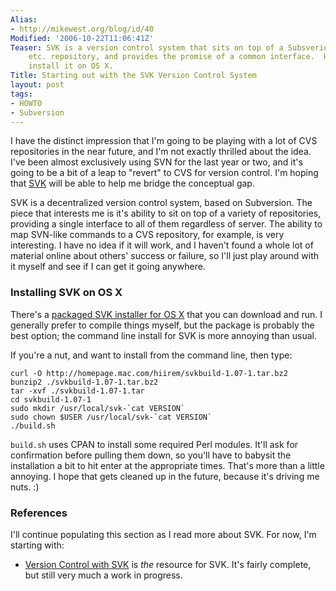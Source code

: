 ```yaml
---
Alias:
- http://mikewest.org/blog/id/40
Modified: '2006-10-22T11:06:41Z'
Teaser: SVK is a version control system that sits on top of a Subsverion, CVS, Perforce,
    etc. repository, and provides the promise of a common interface.  Here's how to
    install it on OS X.
Title: Starting out with the SVK Version Control System
layout: post
tags:
- HOWTO
- Subversion
---
```

I have the distinct impression that I'm going to be playing with a lot of CVS repositories in the near future, and I'm not exactly thrilled about the idea.  I've been almost exclusively using SVN for the last year or two, and it's going to be a bit of a leap to "revert" to CVS for version control.  I'm hoping that [SVK][] will be able to help me bridge the conceptual gap.

[SVK]: http://svk.elixus.org/ "SVK Version Control System"

SVK is a decentralized version control system, based on Subversion.  The piece that interests me is it's ability to sit on top of a variety of repositories, providing a single interface to all of them regardless of server.  The ability to map SVN-like commands to a CVS repository, for example, is very interesting.  I have no idea if it will work, and I haven't found a whole lot of material online about others' success or failure, so I'll just play around with it myself and see if I can get it going anywhere.  

### Installing SVK on OS X ###

There's a [packaged SVK installer for OS X][svkdmg] that you can download and run.  I generally prefer to compile things myself, but the package is probably the best option; the command line install for SVK is more annoying than usual.

[svkdmg]: http://homepage.mac.com/hiirem/SVK-1.07-1.dmg

If you're a nut, and want to install from the command line, then type:

    curl -O http://homepage.mac.com/hiirem/svkbuild-1.07-1.tar.bz2
    bunzip2 ./svkbuild-1.07-1.tar.bz2
    tar -xvf ./svkbuild-1.07-1.tar
    cd svkbuild-1.07-1
    sudo mkdir /usr/local/svk-`cat VERSION`
    sudo chown $USER /usr/local/svk-`cat VERSION`
    ./build.sh
    
`build.sh` uses CPAN to install some required Perl modules.  It'll ask for confirmation before pulling them down, so you'll have to babysit the installation a bit to hit enter at the appropriate times.  That's more than a little annoying.  I hope that gets cleaned up in the future, because it's driving me nuts.  :)
    
### References ###

I'll continue populating this section as I read more about SVK.  For now, I'm starting with:

*   [Version Control with SVK][svkbook] is _the_ resource for SVK.  It's
    fairly complete, but still very much a work in progress.

[svkbook]: http://svkbook.elixus.org/ "Version Control with SVK"